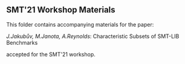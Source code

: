## SMT'21 Workshop Materials ##

This folder contains accompanying materials for the paper:

_J.Jakubův, M.Janota, A.Reynolds_: Characteristic Subsets of SMT-LIB Benchmarks

accepted for the SMT'21 workshop.

